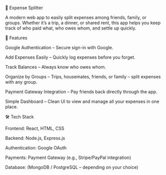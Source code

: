 💸 Expense Splitter

A modern web app to easily split expenses among friends, family, or groups. Whether it’s a trip, a dinner, or shared rent, this app helps you keep track of who paid what, who owes whom, and settle up quickly.

🚀 Features

Google Authentication – Secure sign-in with Google.

Add Expenses Easily – Quickly log expenses before you forget.

Track Balances – Always know who owes whom.

Organize by Groups – Trips, housemates, friends, or family – split expenses with any group.

Payment Gateway Integration – Pay friends back directly through the app.

Simple Dashboard – Clean UI to view and manage all your expenses in one place.

🛠 Tech Stack

Frontend: React, HTML, CSS

Backend: Node.js, Express.js

Authentication: Google OAuth

Payments: Payment Gateway (e.g., Stripe/PayPal integration)

Database: (MongoDB / PostgreSQL – depending on your choice)
